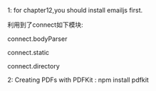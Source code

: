 1: for chapter12,you should install emailjs first.
  
利用到了connect如下模块:

  connect.bodyParser
  
  connect.static
  
  connect.directory


2: Creating PDFs with PDFKit :
npm install pdfkit
    
